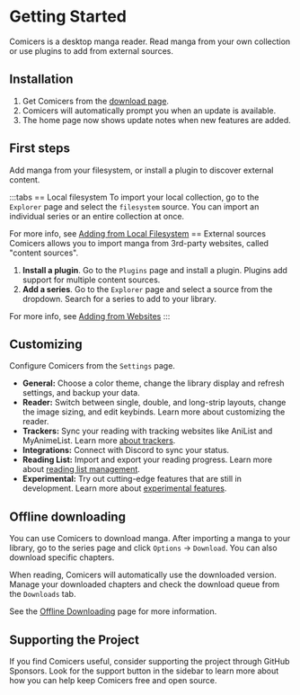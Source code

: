 # Getting Started

Comicers is a desktop manga reader. Read manga from your own collection or use plugins to add from external sources.

## Installation

1. Get Comicers from the [download page](/download).
2. Comicers will automatically prompt you when an update is available.
3. The home page now shows update notes when new features are added.

## First steps

Add manga from your filesystem, or install a plugin to discover external content.

:::tabs
== Local filesystem
To import your local collection, go to the `Explorer` page and select the `filesystem` source.
You can import an individual series or an entire collection at once.

For more info, see [Adding from Local Filesystem](./adding-content/filesystem)
== External sources
Comicers allows you to import manga from 3rd-party websites, called "content sources".
1. **Install a plugin**. Go to the `Plugins` page and install a plugin. Plugins add support for multiple
content sources.
2. **Add a series**. Go to the `Explorer` page and select a source from the dropdown. Search for
a series to add to your library.

For more info, see [Adding from Websites](./adding-content/websites)
:::

## Customizing

Configure Comicers from the `Settings` page.

- **General:** Choose a color theme, change the library display and refresh settings, and backup your data. 
- **Reader:** Switch between single, double, and long-strip layouts, change the image sizing, and edit keybinds. Learn more about customizing the reader.
- **Trackers:** Sync your reading with tracking websites like AniList and MyAnimeList. Learn more [about trackers](./trackers).
- **Integrations:** Connect with Discord to sync your status.
- **Reading List:** Import and export your reading progress. Learn more about [reading list management](./reading-list).
- **Experimental:** Try out cutting-edge features that are still in development. Learn more about [experimental features](./experimental-features).

## Offline downloading

You can use Comicers to download manga. After importing a manga to your library, go to the
series page and click `Options` -> `Download`. You can also download specific chapters.

When reading, Comicers will automatically use the downloaded version. Manage your downloaded
chapters and check the download queue from the `Downloads` tab.

See the [Offline Downloading](./offline-download) page for more information.

## Supporting the Project

If you find Comicers useful, consider supporting the project through GitHub Sponsors. Look for the support button in the sidebar to learn more about how you can help keep Comicers free and open source.